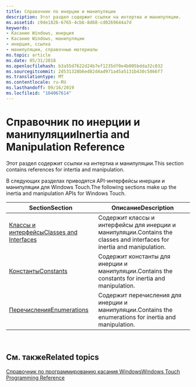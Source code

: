 ```yaml
---
title: Справочник по инерции и манипуляции
description: Этот раздел содержит ссылки на интертиа и манипуляции.
ms.assetid: c9de1826-6765-4cb6-8d68-cd0269644a7d
keywords:
- Касание Windows, инерция
- Касание Windows, манипуляции
- инерция, ссылка
- манипуляции, справочные материалы
ms.topic: article
ms.date: 05/31/2018
ms.openlocfilehash: b3a55d7622d24b7ef1235df0e4b005bdda32c032
ms.sourcegitcommit: 2d531328b6ed82d4ad971a45a5131b430c5866f7
ms.translationtype: MT
ms.contentlocale: ru-RU
ms.lasthandoff: 09/16/2019
ms.locfileid: "104067614"
---
```

# <a name="inertia-and-manipulation-reference"></a><span data-ttu-id="53b9a-107">Справочник по инерции и манипуляции</span><span class="sxs-lookup"><span data-stu-id="53b9a-107">Inertia and Manipulation Reference</span></span>

<span data-ttu-id="53b9a-108">Этот раздел содержит ссылки на интертиа и манипуляции.</span><span class="sxs-lookup"><span data-stu-id="53b9a-108">This section contains references for intertia and manipulation.</span></span>

<span data-ttu-id="53b9a-109">В следующих разделах приводятся API-интерфейсы инерции и манипуляции для Windows Touch.</span><span class="sxs-lookup"><span data-stu-id="53b9a-109">The following sections make up the inertia and manipulation APIs for Windows Touch.</span></span>



| <span data-ttu-id="53b9a-110">Section</span><span class="sxs-lookup"><span data-stu-id="53b9a-110">Section</span></span>                                                          | <span data-ttu-id="53b9a-111">Описание</span><span class="sxs-lookup"><span data-stu-id="53b9a-111">Description</span></span>                                                       |
|------------------------------------------------------------------|-------------------------------------------------------------------|
| [<span data-ttu-id="53b9a-112">Классы и интерфейсы</span><span class="sxs-lookup"><span data-stu-id="53b9a-112">Classes and Interfaces</span></span>](intertmanip-classes-and-interfaces.md) | <span data-ttu-id="53b9a-113">Содержит классы и интерфейсы для инерции и манипуляции.</span><span class="sxs-lookup"><span data-stu-id="53b9a-113">Contains the classes and interfaces for inertia and manipulation.</span></span> |
| [<span data-ttu-id="53b9a-114">Константы</span><span class="sxs-lookup"><span data-stu-id="53b9a-114">Constants</span></span>](imanipulationprocessor-constants.md)                | <span data-ttu-id="53b9a-115">Содержит константы для инерции и манипуляции.</span><span class="sxs-lookup"><span data-stu-id="53b9a-115">Contains the constants for inertia and manipulation.</span></span>              |
| [<span data-ttu-id="53b9a-116">Перечисления</span><span class="sxs-lookup"><span data-stu-id="53b9a-116">Enumerations</span></span>](rts-functions.md)                                | <span data-ttu-id="53b9a-117">Содержит перечисления для инерции и манипуляции.</span><span class="sxs-lookup"><span data-stu-id="53b9a-117">Contains the enumerations for inertia and manipulation.</span></span>           |



 

## <a name="related-topics"></a><span data-ttu-id="53b9a-118">См. также</span><span class="sxs-lookup"><span data-stu-id="53b9a-118">Related topics</span></span>

<dl> <dt>

[<span data-ttu-id="53b9a-119">Справочник по программированию касания Windows</span><span class="sxs-lookup"><span data-stu-id="53b9a-119">Windows Touch Programming Reference</span></span>](windows-touch-programming-reference.md)
</dt> </dl>

 

 




